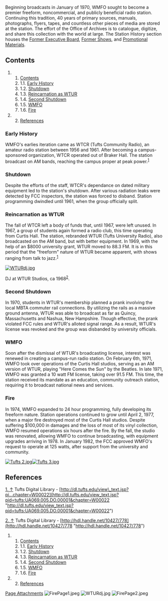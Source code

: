Beginning broadcasts in January of 1970, WMFO sought to become a premier freeform, noncommercial, and publicly beneficial radio station. Continuing this tradition, 40 years of primary sources, manuals, photographs, flyers, tapes, and countless other pieces of media are stored at the station. The effort of the Office of Archives is to catalogue, digitize, and share this collection with the world at large. The Station History section houses the [Former Executive Board](https://wiki.wmfo.org/History/Station_History/Former_Executive_Board "History/Station History/Former Executive Board"), [Former Shows](https://wiki.wmfo.org/History/Station_History/Former_Shows "History/Station History/Former Shows"), and [Promotional Materials](https://wiki.wmfo.org/History/Station_History/Promotional_Materials "History/Station History/Promotional Materials").

Contents
--------

1.  1. [Contents](https://wiki.wmfo.org/About_WMFO/Station_History#Contents)
    1.  1.1. [Early History](https://wiki.wmfo.org/About_WMFO/Station_History#Early_History)
    2.  1.2. [Shutdown](https://wiki.wmfo.org/About_WMFO/Station_History#Shutdown)
    3.  1.3. [Reincarnation as WTUR](https://wiki.wmfo.org/About_WMFO/Station_History#Reincarnation_as_WTUR)
    4.  1.4. [Second Shutdown](https://wiki.wmfo.org/About_WMFO/Station_History#Second_Shutdown)
    5.  1.5. [WMFO](https://wiki.wmfo.org/About_WMFO/Station_History#WMFO)
    6.  1.6. [Fire](https://wiki.wmfo.org/About_WMFO/Station_History#Fire)

2.  2. [References](https://wiki.wmfo.org/About_WMFO/Station_History#References)

### Early History

WMFO's earlies iteration came as WTCR (Tufts Community Radio), an amateur radio station between 1956 and 1961. After becoming a campus-sponsored organization, WTCR operated out of Braker Hall. The station broadcast on AM bands, reaching the campus proper at peak power.<sup>[1](#endnote_1)</sup>

### Shutdown

Despite the efforts of the staff, WTCR's dependance on dated military equipment led to the station's shutdown. After various radiation leaks were detected by FCC inspectors, the station was forced to disband. Station programming dwindled until 1961, when the group officially split.

### Reincarnation as WTUR

The fall of WTCR left a body of funds that, until 1967, were left unused. In 1967, a group of students again formed a radio club, this time operating from Curtis Hall. The station, rebranded WTUR (Tufts University Radio), also broadcasted on the AM band, but with better equipment. In 1969, with the help of an \$8000 university grant, WTUR moved to 88.3 FM. It is in this period that the "freeform" nature of WTUR became apparent, with shows ranging from talk to jazz.<sup>[1](#endnote_1)</sup>

[![WTURdj.jpg](https://wiki.wmfo.org/@api/deki/files/97/=WTURdj.jpg?size=webview)](https://wiki.wmfo.org/@api/deki/files/97/=WTURdj.jpg "WTURdj.jpg")

DJ at WTUR Studios, ca 1968<sup>[2](#endnote_2)</sup>.

### Second Shutdown

In 1970, students in WTUR's membership planned a prank involving the local MBTA commuter rail connections. By utilizing the rails as a massive ground antenna, WTUR was able to broadcast as far as Quincy, Massachusetts and Nashua, New Hampshire. Though effective, the prank violated FCC rules and WTUR's alloted signal range. As a result, WTUR's license was revoked and the group was disbanded by university officials.

### WMFO

Soon after the dismissal of WTUR's broadcasting license, interest was renewed in creating a campus-run radio station. On February 6th, 1971, WMFO took over operations of the Curtis Hall studios, serving as an AM version of WTUR, playing "Here Comes the Sun" by the Beatles. In late 1971, WMFO was granted a 10 watt FM license, taking over 91.5 FM. This time, the station received its mandate as an education, community outreach station, requiring it to broadcast national news and services.

### Fire

In 1974, WMFO expanded to 24 hour programming, fully developing its freeform nature. Station operations continued to grow until April 2, 1977, when a major fire destroyed most of the Curtis Hall studios. Despite suffering \$100,000 in damages and the loss of most of its vinyl collection, WMFO resumed operations six hours after the fire. By the fall, the studio was renovated, allowing WMFO to continue broadcasting, with equipment upgrades arriving in 1978. In January 1982, the FCC approved WMFO's request to operate at 125 watts, after support from the university and community.

[![Tufts 2.jpg](https://wiki.wmfo.org/@api/deki/files/266/=Tufts_2.jpg?size=webview)](https://wiki.wmfo.org/@api/deki/files/266/=Tufts_2.jpg "Tufts 2.jpg")[![Tufts 3.jpg](https://wiki.wmfo.org/@api/deki/files/267/=Tufts_3.jpg?size=webview)](https://wiki.wmfo.org/@api/deki/files/267/=Tufts_3.jpg "Tufts 3.jpg")

References
----------

[1. ↑](#ref_1) Tufts Digital Library - [http://dl.tufts.edu/view\_text.jsp?pi...chapter=W00022](http://dl.tufts.edu/view_text.jsp?pid=tufts:UA069.005.DO.00001&chapter=W00022 "http://dl.tufts.edu/view_text.jsp?pid=tufts:UA069.005.DO.00001&chapter=W00022")

[2. ↑](#ref_2) Tufts Digital Library - [http://hdl.handle.net/10427/778](http://hdl.handle.net/10427/778 "http://hdl.handle.net/10427/778")

1.  1. [Contents](#Contents)
    1.  1.1. [Early History](#Early_History)
    2.  1.2. [Shutdown](#Shutdown)
    3.  1.3. [Reincarnation as WTUR](#Reincarnation_as_WTUR)
    4.  1.4. [Second Shutdown](#Second_Shutdown)
    5.  1.5. [WMFO](#WMFO)
    6.  1.6. [Fire](#Fire)

2.  2. [References](#References)

[Page Attachments](https://wiki-files.wmfo.org/About_WMFO/Station_History)
![FirePage1.jpeg](https://wiki-files.wmfo.org/About_WMFO/Station_History/FirePage1.jpeg)
![WTURdj.jpg](https://wiki-files.wmfo.org/About_WMFO/Station_History/WTURdj.jpg)
![FirePage2.jpeg](https://wiki-files.wmfo.org/About_WMFO/Station_History/FirePage2.jpeg)
